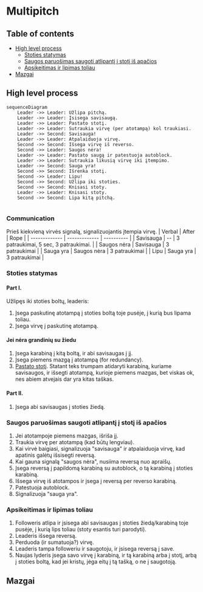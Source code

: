 # Multipitch

## Table of contents
- [High level process](#high-level-process)
    - [Stoties statymas](#stoties-statymas)
    - [Saugos paruošimas saugoti atlipantį į stotį iš apačios](#saugos-paruošimas-saugoti-atlipantį-į-stotį-iš-apačios)
    - [Apsikeitimas ir lipimas toliau](#apsikeitimas-ir-lipimas-toliau)
- [Mazgai](#mazgai)

## High level process
```mermaid
sequenceDiagram
    Leader ->> Leader: Užlipa pitchą.
    Leader ->> Leader: Įsisega savisaugą.
    Leader ->> Leader: Pastato stotį.
    Leader ->> Leader: Sutraukia virvę (per atotampą) kol traukiasi.
    Leader ->> Second: Savisauga!
    Leader ->> Leader: Atpalaiduoja virvę.
    Second ->> Second: Išsega virvę iš reverso.
    Second ->> Leader: Saugos nėra!
    Leader ->> Leader: Pastato saugą ir patestuoja autoblock.
    Leader ->> Leader: Sutraukia likusią virvę iki įtempimo.
    Leader ->> Second: Sauga yra!
    Second ->> Second: Išrenka stotį.
    Second ->> Leader: Lipu!
    Second ->> Second: Užlipa iki stoties.
    Second ->> Second: Knisasi stoty.
    Leader ->> Leader: Knisasi stoty.
    Second ->> Second: Lipa kitą pitchą.
    
```

### Communication

Prieš kiekvieną virvės signalą, signalizuojantis įtempia virvę.
| Verbal        | After         | Rope      |
| ------------- | ------------- | ---------- |
| Savisauga     | --            | 3 patraukimai, 5 sec, 3 patraukimai. |
| Saugos nėra   | Savisauga     | 3 patraukimai   |
| Sauga yra     | Saugos nėra   | 3 patraukimai   |
| Lipu          | Sauga yra     | 3 patraukimai    |


### Stoties statymas
#### Part I.
Užlipęs iki stoties boltų, leaderis:
1) Įsega paskutinę atotampą į stoties boltą toje pusėje, į kurią bus lipama toliau.
2) Įsega virvę į paskutinę atotampą.

#### Jei nėra grandinių su žiedu
1) Įsega karabiną į kitą boltą, ir abi savisaugas į jį.
2) Įsega piemens mazgą į atotampą (for redundancy).
3) [Pastato stotį](https://www.wallrat.com/PDF_Files/Anchoring.pdf). Statant teks trumpam atidaryti karabiną, kuriame savisaugos, ir išsegti atotampą, kurioje piemens mazgas, bet viskas ok, nes abiem atvejais dar yra kitas taškas.

#### Part II.
1) Įsega abi savisaugas į stoties žiedą.


### Saugos paruošimas saugoti atlipantį į stotį iš apačios
1) Jei atotampoje piemens mazgas, išriša jį.
2) Traukia virvę per atotampą (kad būtų lengviau).
3) Kai virvė baigiasi, signalizuoja "savisauga" ir atpalaiduoja virvę, kad apatinis galėtų išsisegti reversą.
4) Kai gauna signalą "saugos nėra", nusiima reversą nuo apraišų.
5) Įsega reversą į papildomą karabiną su autoblock, o tą karabiną į stoties karabiną.
6) Išsega virvę iš atotampos ir įsega į reversą per reverso karabiną.
7) Patestuoja autoblock.
8) Signalizuoja "sauga yra".


### Apsikeitimas ir lipimas toliau
1) Followeris atlipa ir įsisega abi savisaugas į stoties žiedą/karabiną toje pusėje, į kurią lips toliau (stoty esantis turi parodyti).
2) Leaderis išsega reversą.
3) Perduoda (ir sumatuoja?) virvę.
4) Leaderis tampa followeriu ir saugotoju, ir įsisega reversą į save.
5) Naujas lyderis įsega savo virvę į karabiną, ir tą karabiną arba į stotį, arbą į stoties boltą, kad jei kristų, jėga eitų į tą tašką, o ne į saugotoją.

## Mazgai
